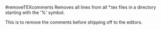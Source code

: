 #removeTEXcomments
Removes all lines from all *.tex files in a directory starting with the '%' symbol.

This is to remove the comments before shipping off to the editors.